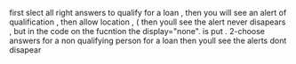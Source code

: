 first slect all right answers  to qualify for a loan , then you will see an alert of qualification , then allow location , ( then youll see the alert never disapears , but in the code on the fucntion the display="none". is put . 2-choose answers for a non qualifying person for a loan then youll see the alerts dont disapear
